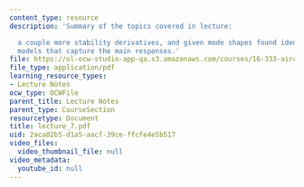 ```yaml
---
content_type: resource
description: 'Summary of the topics covered in lecture:

  a couple more stability derivatives, and given mode shapes found identify simpler
  models that capture the main responses.'
file: https://ol-ocw-studio-app-qa.s3.amazonaws.com/courses/16-333-aircraft-stability-and-control-fall-2004/2aca82b5d1a5aacf39ceffcfe4e5b517_lecture_7.pdf
file_type: application/pdf
learning_resource_types:
- Lecture Notes
ocw_type: OCWFile
parent_title: Lecture Notes
parent_type: CourseSection
resourcetype: Document
title: lecture_7.pdf
uid: 2aca82b5-d1a5-aacf-39ce-ffcfe4e5b517
video_files:
  video_thumbnail_file: null
video_metadata:
  youtube_id: null
---
```

